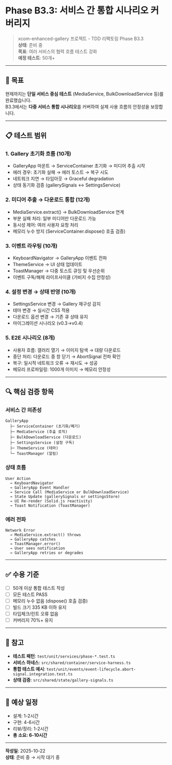 # Phase B3.3: 서비스 간 통합 시나리오 커버리지

> xcom-enhanced-gallery 프로젝트 - TDD 리팩토링 Phase B3.3  
> **상태**: 준비 중  
> **목표**: 여러 서비스의 협력 흐름 테스트 강화  
> **예정 테스트**: 50개+

---

## 🎯 목표

현재까지는 **단일 서비스 중심 테스트** (MediaService, BulkDownloadService 등)를
완료했습니다.  
B3.3에서는 **다중 서비스 통합 시나리오**를 커버하여 실제 사용 흐름의 안정성을
보장합니다.

---

## 📋 테스트 범위

### 1. Gallery 초기화 흐름 (10개)

- GalleryApp 마운트 → ServiceContainer 초기화 → 미디어 추출 시작
- 에러 경우: 초기화 실패 → 에러 토스트 → 복구 시도
- 네트워크 지연 → 타임아웃 → Graceful degradation
- 상태 동기화 검증 (gallerySignals ↔ SettingsService)

### 2. 미디어 추출 → 다운로드 통합 (12개)

- MediaService.extract() → BulkDownloadService 연계
- 부분 실패 처리: 일부 미디어만 다운로드 가능
- 동시성 제어: 여러 사용자 요청 처리
- 메모리 누수 방지 (ServiceContainer.dispose() 호출 검증)

### 3. 이벤트 라우팅 (10개)

- KeyboardNavigator → GalleryApp 이벤트 전파
- ThemeService → UI 상태 업데이트
- ToastManager → 다중 토스트 큐잉 및 우선순위
- 이벤트 구독/해제 라이프사이클 (가비지 수집 안정성)

### 4. 설정 변경 → 상태 반영 (10개)

- SettingsService 변경 → Gallery 재구성 감지
- 테마 변경 → 실시간 CSS 적용
- 다운로드 옵션 변경 → 기존 큐 상태 유지
- 마이그레이션 시나리오 (v0.3→v0.4)

### 5. E2E 시나리오 (8개)

- 사용자 흐름: 갤러리 열기 → 이미지 탐색 → 대량 다운로드
- 중단 처리: 다운로드 중 창 닫기 → AbortSignal 전파 확인
- 복구: 일시적 네트워크 오류 → 재시도 → 성공
- 메모리 프로파일링: 1000개 이미지 → 메모리 안정성

---

## 🔍 핵심 검증 항목

### 서비스 간 의존성

```
GalleryApp
  ├─ ServiceContainer (초기화/폐기)
  ├─ MediaService (추출 로직)
  ├─ BulkDownloadService (다운로드)
  ├─ SettingsService (설정 구독)
  ├─ ThemeService (테마)
  └─ ToastManager (알림)
```

### 상태 흐름

```
User Action
  → KeyboardNavigator
  → GalleryApp Event Handler
  → Service Call (MediaService or BulkDownloadService)
  → State Update (gallerySignals or settingsStore)
  → UI Re-render (Solid.js reactivity)
  → Toast Notification (ToastManager)
```

### 에러 전파

```
Network Error
  → MediaService.extract() throws
  → GalleryApp catches
  → ToastManager.error()
  → User sees notification
  → GalleryApp retries or degrades
```

---

## ✅ 수용 기준

- [ ] 50개 이상 통합 테스트 작성
- [ ] 모든 테스트 PASS
- [ ] 메모리 누수 없음 (dispose() 호출 검증)
- [ ] 빌드 크기 335 KB 이하 유지
- [ ] 타입체크/린트 오류 없음
- [ ] 커버리지 70%+ 유지

---

## 📝 참고

- **테스트 패턴**: `test/unit/services/phase-*.test.ts`
- **서비스 하네스**: `src/shared/container/service-harness.ts`
- **통합 테스트 예시**:
  `test/unit/events/event-lifecycle.abort-signal.integration.test.ts`
- **상태 검증**: `src/shared/state/gallery-signals.ts`

---

## 🚀 예상 일정

- 설계: 1-2시간
- 구현: 4-6시간
- 리뷰/정리: 1-2시간
- **총 소요: 6-10시간**

---

**작성일**: 2025-10-22  
**상태**: 준비 중 → 시작 대기 중

